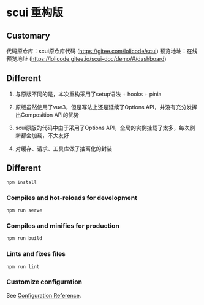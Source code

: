 # scui 重构版


## Customary
代码原仓库：scui原仓库代码 (https://gitee.com/lolicode/scui)
预览地址：在线预览地址 (https://lolicode.gitee.io/scui-doc/demo/#/dashboard)

## Different
1. 与原版不同的是，本次重构采用了setup语法 + hooks + pinia

2. 原版虽然使用了vue3，但是写法上还是延续了Options API，并没有充分发挥出Composition API的优势

3. scui原版的代码中由于采用了Options API，全局的实例挂载了太多，每次刷新都会加载，不太友好

4. 对缓存、请求、工具库做了抽离化的封装
## Different
```
npm install
```

### Compiles and hot-reloads for development
```
npm run serve
```

### Compiles and minifies for production
```
npm run build
```

### Lints and fixes files
```
npm run lint
```

### Customize configuration
See [Configuration Reference](https://cli.vuejs.org/config/).

